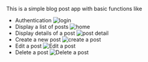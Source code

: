 This is a simple blog post app with basic functions like
- Authentication
![login](https://github.com/NhiCao/finance-blog-django/tree/master/finance_blog/static/logIn.png?raw=true)
- Display a list of posts
![home](https://github.com/NhiCao/finance-blog-django/tree/master/finance_blog/static/home.png?raw=true)
- Display details of a post
![post detail](https://github.com/NhiCao/finance-blog-django/tree/master/finance_blog/static/postDetail.png?raw=true)
- Create a new post
![create a post](https://github.com/NhiCao/finance-blog-django/tree/master/finance_blog/static/postCreate.png?raw=true)
- Edit a post
![Edit a post](https://github.com/NhiCao/finance-blog-django/tree/master/finance_blog/static/postEdit.png?raw=true)
- Delete a post
![Delete a post](https://github.com/NhiCao/finance-blog-django/tree/master/finance_blog/static/postDelete.png?raw=true)